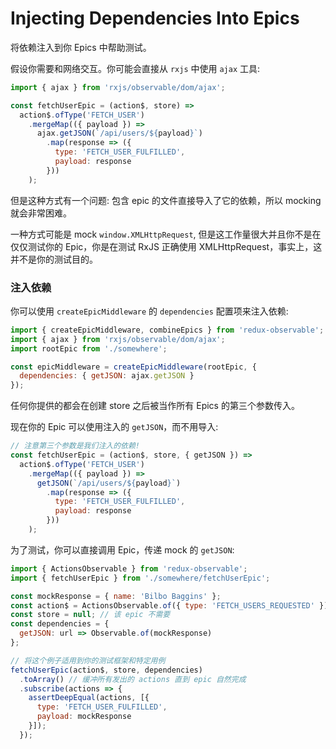 # Injecting Dependencies Into Epics

将依赖注入到你 Epics 中帮助测试。 

假设你需要和网络交互。你可能会直接从 `rxjs` 中使用 `ajax` 工具:  

```js
import { ajax } from 'rxjs/observable/dom/ajax';

const fetchUserEpic = (action$, store) =>
  action$.ofType('FETCH_USER')
    .mergeMap(({ payload }) =>
      ajax.getJSON(`/api/users/${payload}`)
        .map(response => ({
          type: 'FETCH_USER_FULFILLED',
          payload: response
        }))
    );
```

但是这种方式有一个问题: 包含 epic 的文件直接导入了它的依赖，所以 mocking 就会非常困难。 

一种方式可能是 mock `window.XMLHttpRequest`, 但是这工作量很大并且你不是在仅仅测试你的 Epic，你是在测试 RxJS 正确使用 XMLHttpRequest，事实上，这并不是你的测试目的。 

### 注入依赖

你可以使用 `createEpicMiddleware` 的 `dependencies` 配置项来注入依赖:

```js
import { createEpicMiddleware, combineEpics } from 'redux-observable';
import { ajax } from 'rxjs/observable/dom/ajax';
import rootEpic from './somewhere';

const epicMiddleware = createEpicMiddleware(rootEpic, {
  dependencies: { getJSON: ajax.getJSON }
});
```

任何你提供的都会在创建 store 之后被当作所有 Epics 的第三个参数传入。

现在你的 Epic 可以使用注入的 `getJSON`，而不用导入:

```js
// 注意第三个参数是我们注入的依赖!
const fetchUserEpic = (action$, store, { getJSON }) =>
  action$.ofType('FETCH_USER')
    .mergeMap(({ payload }) =>
      getJSON(`/api/users/${payload}`)
        .map(response => ({
          type: 'FETCH_USER_FULFILLED',
          payload: response
        }))
    );

```

为了测试，你可以直接调用 Epic，传递 mock 的 `getJSON`:

```js
import { ActionsObservable } from 'redux-observable';
import { fetchUserEpic } from './somewhere/fetchUserEpic';

const mockResponse = { name: 'Bilbo Baggins' };
const action$ = ActionsObservable.of({ type: 'FETCH_USERS_REQUESTED' });
const store = null; // 该 epic 不需要
const dependencies = {
  getJSON: url => Observable.of(mockResponse)
};

// 将这个例子适用到你的测试框架和特定用例 
fetchUserEpic(action$, store, dependencies)
  .toArray() // 缓冲所有发出的 actions 直到 epic 自然完成
  .subscribe(actions => {
    assertDeepEqual(actions, [{
      type: 'FETCH_USER_FULFILLED',
      payload: mockResponse
    }]);
  });
```
